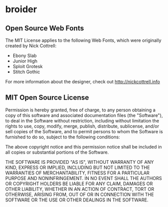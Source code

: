 broider
=======

Open Source Web Fonts
---------------------
The MIT License applies to the following Web Fonts, which were originally created by Nick Cottrell:

* Ebony Slab
* Junior High
* Sploit Grotesk
* Stitch Gothic

For more information about the designer, check out http://nickcottrell.info


MIT Open Source License
-----------------------
Permission is hereby granted, free of charge, to any person obtaining a copy of this software and associated documentation files (the "Software"), to deal in the Software without restriction, including without limitation the rights to use, copy, modify, merge, publish, distribute, sublicense, and/or sell copies of the Software, and to permit persons to whom the Software is furnished to do so, subject to the following conditions:

The above copyright notice and this permission notice shall be included in all copies or substantial portions of the Software.

THE SOFTWARE IS PROVIDED "AS IS", WITHOUT WARRANTY OF ANY KIND, EXPRESS OR IMPLIED, INCLUDING BUT NOT LIMITED TO THE WARRANTIES OF MERCHANTABILITY, FITNESS FOR A PARTICULAR PURPOSE AND NONINFRINGEMENT. IN NO EVENT SHALL THE AUTHORS OR COPYRIGHT HOLDERS BE LIABLE FOR ANY CLAIM, DAMAGES OR OTHER LIABILITY, WHETHER IN AN ACTION OF CONTRACT, TORT OR OTHERWISE, ARISING FROM, OUT OF OR IN CONNECTION WITH THE SOFTWARE OR THE USE OR OTHER DEALINGS IN THE SOFTWARE.
